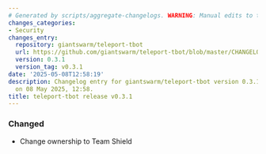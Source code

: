 ```yaml
---
# Generated by scripts/aggregate-changelogs. WARNING: Manual edits to this files will be overwritten.
changes_categories:
- Security
changes_entry:
  repository: giantswarm/teleport-tbot
  url: https://github.com/giantswarm/teleport-tbot/blob/master/CHANGELOG.md#031---2025-05-08
  version: 0.3.1
  version_tag: v0.3.1
date: '2025-05-08T12:58:19'
description: Changelog entry for giantswarm/teleport-tbot version 0.3.1, published
  on 08 May 2025, 12:58.
title: teleport-tbot release v0.3.1
---
```


### Changed
- Change ownership to Team Shield
